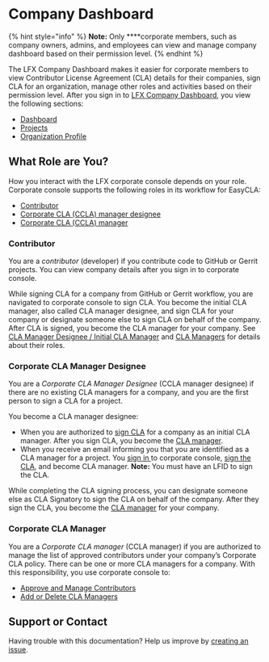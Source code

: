 # Company Dashboard

{% hint style="info" %}
**Note:** Only ****corporate members, such as company owners, admins, and employees can view and manage company dashboard based on their permission level.
{% endhint %}

The LFX Company Dashboard makes it easier for corporate members to view Contributor License Agreement \(CLA\) details for their companies, sign CLA for an organization, manage other roles and activities based on their permission level. After you sign in to [LFX Company Dashboard](http://member.lfx.linuxfoundation.org/), you view the following sections:

* [Dashboard](dashboard.md)
* [Projects](projects/)
* [Organization Profile](manage-organization.md)

## What Role are You? <a id="what-role-are-you"></a>

How you interact with the LFX corporate console depends on your role. Corporate console supports the following roles in its workflow for EasyCLA:

* [Contributor](./#contributor)
* [Corporate CLA \(CCLA\) manager designee](./#corporate-cla-manager-designee)
* [Corporate CLA \(CCLA\) manager](./#corporate-cla-manager)

### Contributor <a id="contributor"></a>

You are a _contributor_ \(developer\) if you contribute code to GitHub or Gerrit projects. You can view company details after you sign in to corporate console.

While signing CLA for a company from GitHub or Gerrit workflow, you are navigated to corporate console to sign CLA. You become the initial CLA manager, also called CLA manager designee, and sign CLA for your company or designate someone else to sign CLA on behalf of the company. After CLA is signed, you become the CLA manager for your company. See [CLA Manager Designee / Initial CLA Manager](../easycla/corporate-cla-manager-designee-or-initial-cla-manager/) and [CLA Managers](../easycla/corporate-cla-managers/) for details about their roles.

### Corporate CLA Manager Designee

You are a _Corporate CLA Manager Designee_ \(CCLA manager designee\) if there are no existing CLA managers for a company, and  you are the first person to sign a CLA for a project.

You become a CLA manager designee:

* When you are authorized to [sign CLA](../easycla/corporate-cla-manager-designee-or-initial-cla-manager/sign-corporate-cla-for-a-company.md) for a company as an initial CLA manager. After you sign CLA, you become the [CLA manager](../easycla/corporate-cla-managers/). 
* When you receive an email informing you that you are identified as a CLA manager for a project. You [sign in ](../easycla/corporate-cla-managers/sign-in-to-the-cla-corporate-console.md)to corporate console,  [sign the CLA](../easycla/corporate-cla-manager-designee-or-initial-cla-manager/sign-corporate-cla-from-invitation.md), and become CLA manager. **Note:** You must have an LFID to sign the CLA.

While completing the CLA signing process, you can designate someone else as CLA Signatory to sign the CLA on behalf of the company. After they sign the CLA, you become the [CLA manager](../easycla/corporate-cla-managers/) for your company.

### Corporate CLA Manager <a id="corporate-cla-manager"></a>

You are a _Corporate CLA manager_ \(CCLA manager\) if you are authorized to manage the list of approved contributors under your company’s Corporate CLA policy. There can be one or more CLA managers for a company. With this responsibility, you use corporate console to:

* [Approve and Manage Contributors](../easycla/corporate-cla-managers/approve-and-manage-contributors.md)
* [Add or Delete CLA Managers](../easycla/corporate-cla-managers/add-or-delete-cla-managers.md)

## Support or Contact

Having trouble with this documentation? Help us improve by [creating an issue](https://github.com/communitybridge/docs/issues).

